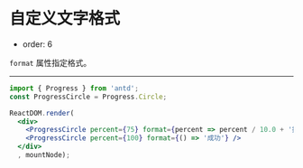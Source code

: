# 自定义文字格式

- order: 6

`format` 属性指定格式。

---

````jsx
import { Progress } from 'antd';
const ProgressCircle = Progress.Circle;

ReactDOM.render(
  <div>
    <ProgressCircle percent={75} format={percent => percent / 10.0 + '折' } />
    <ProgressCircle percent={100} format={() => '成功'} />
  </div>
  , mountNode);
````

<style>
.ant-progress-circle-wrap,
.ant-progress-line-wrap {
  margin-right: 8px;
  margin-bottom: 5px;
}
</style>
